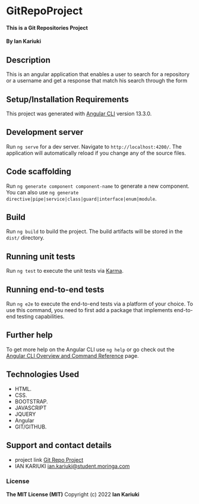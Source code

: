 # GitRepoProject
#### This is a Git Repositories Project
#### By **Ian Kariuki**
## Description
  This is an angular application that enables a user to search for a repository or a username and get a response that match his search through the form 
## Setup/Installation Requirements
This project was generated with [Angular CLI](https://github.com/angular/angular-cli) version 13.3.0.

## Development server

Run `ng serve` for a dev server. Navigate to `http://localhost:4200/`. The application will automatically reload if you change any of the source files.

## Code scaffolding

Run `ng generate component component-name` to generate a new component. You can also use `ng generate directive|pipe|service|class|guard|interface|enum|module`.

## Build

Run `ng build` to build the project. The build artifacts will be stored in the `dist/` directory.

## Running unit tests

Run `ng test` to execute the unit tests via [Karma](https://karma-runner.github.io).

## Running end-to-end tests

Run `ng e2e` to execute the end-to-end tests via a platform of your choice. To use this command, you need to first add a package that implements end-to-end testing capabilities.

## Further help

To get more help on the Angular CLI use `ng help` or go check out the [Angular CLI Overview and Command Reference](https://angular.io/cli) page.
## Technologies Used
* HTML.
* CSS.
* BOOTSTRAP.
* JAVASCRIPT
* JQUERY
* Angular
* GIT/GITHUB.
## Support and contact details
* project link [Git Repo Project](https://ianmwema07.github.io/GitRepoProject/repos)
* IAN KARIUKI ian.kariuki@student.moringa.com
### License
**The MIT License (MIT)**
Copyright (c) 2022 **Ian Kariuki**
